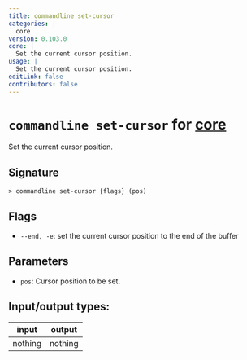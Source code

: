 ```yaml
---
title: commandline set-cursor
categories: |
  core
version: 0.103.0
core: |
  Set the current cursor position.
usage: |
  Set the current cursor position.
editLink: false
contributors: false
---
```

<!-- This file is automatically generated. Please edit the command in https://github.com/nushell/nushell instead. -->

# `commandline set-cursor` for [core](/commands/categories/core.md)

<div class='command-title'>Set the current cursor position.</div>

## Signature

```> commandline set-cursor {flags} (pos)```

## Flags

 -  `--end, -e`: set the current cursor position to the end of the buffer

## Parameters

 -  `pos`: Cursor position to be set.


## Input/output types:

| input   | output  |
| ------- | ------- |
| nothing | nothing |
